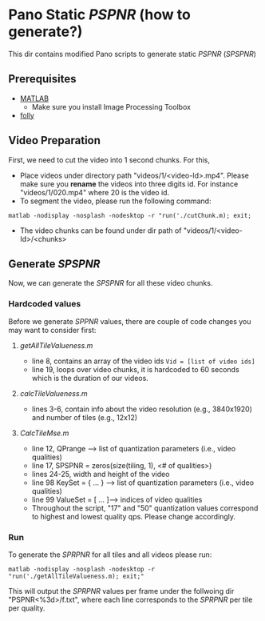 # Pano Static *PSPNR* (how to generate?)
This dir contains modified Pano scripts to generate static *PSPNR* (*SPSPNR*)
## Prerequisites
* [MATLAB](https://www.mathworks.com/help/install/)
  * Make sure you install Image Processing Toolbox 
* [folly](https://github.com/facebook/folly)

## Video Preparation
First, we need to cut the video into 1 second chunks. For this, 
* Place videos under directory path "videos/1/\<video-Id\>.mp4". Please make sure you **rename** the videos into three digits id. For instance "videos/1/020.mp4" where 20 is the video id.
* To segment the video, please run the following command:
```
matlab -nodisplay -nosplash -nodesktop -r "run('./cutChunk.m); exit;
```
* The video chunks can be found under dir path of "videos/1/\<video-Id\>/\<chunks\>

## Generate *SPSPNR*
Now, we can generate the *SPSPNR* for all these video chunks.
### Hardcoded values
Before we generate *SPPNR* values, there are couple of code changes you may want to consider first:
1. *getAllTileValueness.m*
   * line 8, contains an array of the video ids `Vid = [list of video ids]`
   * line 19, loops over video chunks, it is hardcoded to 60 seconds which is the duration of our videos.
 
1. *calcTileValueness.m*
   * lines 3-6, contain info about the video resolution (e.g., 3840x1920) and number of tiles (e.g., 12x12)
1. *CalcTileMse.m*
   * line 12, QPrange —> list of quantization parameters (i.e., video qualities)
   * line 17, SPSPNR = zeros(size(tiling, 1), <# of qualities>)
   * lines 24-25,  width and height of the video
   * line 98 KeySet = { … } —> list of quantization parameters (i.e., video qualities)
   * line 99 ValueSet = [ … ]—> indices of video qualities
   * Throughout the script, "17" and "50" quantization values correspond to highest and lowest quality qps. Please change accordingly.
### Run
To generate the *SPRPNR* for all tiles and all videos please run:
```
matlab -nodisplay -nosplash -nodesktop -r  "run('./getAllTileValueness.m); exit;"
```
This will output the *SPRPNR* values per frame under the follwoing dir "PSPNR<%3d>/f<frameId>.txt", where each line corresponds to the *SPRPNR* per tile per quality.
